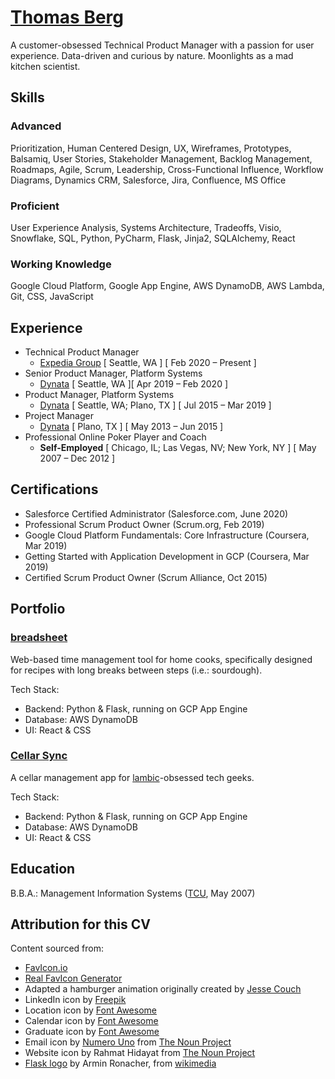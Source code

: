 # [Thomas Berg](http://www.thomasberg.me)
A customer-obsessed Technical Product Manager with a passion for user experience.  Data-driven and curious by nature.  Moonlights as a mad kitchen scientist.

## Skills
### Advanced
Prioritization, Human Centered Design, UX, Wireframes, Prototypes, Balsamiq, User Stories, Stakeholder Management, Backlog Management, Roadmaps, Agile, Scrum, Leadership, Cross-Functional Influence, Workflow Diagrams, Dynamics CRM, Salesforce, Jira, Confluence, MS Office
### Proficient
User Experience Analysis, Systems Architecture, Tradeoffs, Visio, Snowflake, SQL, Python, PyCharm, Flask, Jinja2, SQLAlchemy, React
### Working Knowledge
Google Cloud Platform, Google App Engine, AWS DynamoDB, AWS Lambda, Git, CSS, JavaScript

## Experience
* Technical Product Manager
  * [Expedia Group](https://www.expediagroup.com/) [ Seattle, WA ] [ Feb 2020 – Present ]
* Senior Product Manager, Platform Systems
  * [Dynata](https://www.dynata.com/) [ Seattle, WA ][ Apr 2019 – Feb 2020 ]
* Product Manager, Platform Systems
  * [Dynata](https://www.dynata.com/) [ Seattle, WA; Plano, TX ] [ Jul 2015 – Mar 2019 ]
* Project Manager
  * [Dynata](https://www.dynata.com/) [ Plano, TX ] [ May 2013 – Jun 2015 ]
* Professional Online Poker Player and Coach
  * **Self-Employed** [ Chicago, IL; Las Vegas, NV; New York, NY ] [ May 2007 – Dec 2012 ]

## Certifications
* Salesforce Certified Administrator (Salesforce.com, June 2020)
* Professional Scrum Product Owner (Scrum.org, Feb 2019)
* Google Cloud Platform Fundamentals: Core Infrastructure (Coursera, Mar 2019)
* Getting Started with Application Development in GCP (Coursera, Mar 2019)
* Certified Scrum Product Owner (Scrum Alliance, Oct 2015)

## Portfolio
### [breadsheet](http://www.breadsheet.com)
Web-based time management tool for home cooks, specifically designed for recipes with long breaks between steps (i.e.: sourdough).

Tech Stack:
* Backend: Python & Flask, running on GCP App Engine
* Database: AWS DynamoDB
* UI: React & CSS

### [Cellar Sync](http://www.cellarsync.com)
A cellar management app for [lambic](http://lambic.info)-obsessed tech geeks.

Tech Stack:
* Backend: Python & Flask, running on GCP App Engine
* Database: AWS DynamoDB
* UI: React & CSS

## Education
B.B.A.: Management Information Systems ([TCU](http://www.tcu.edu/), May 2007)

## Attribution for this CV
Content sourced from:
* [FavIcon.io](https://favicon.io/)
* [Real FavIcon Generator](https://realfavicongenerator.net/)
* Adapted a hamburger animation originally created by [Jesse Couch](https://codepen.io/designcouch/pen/Atyop?editors=1000)
* LinkedIn icon by [Freepik](https://www.flaticon.com/authors/freepik)
* Location icon by [Font Awesome](https://fontawesome.com/icons/map-marked-alt?style=solid)
* Calendar icon by [Font Awesome](https://fontawesome.com/icons/calendar-alt?style=regular)
* Graduate icon by [Font Awesome](https://fontawesome.com/icons/user-graduate?style=solid)
* Email icon by [Numero Uno](https://thenounproject.com/numerouno) from [The Noun Project](https://thenounproject.com/)
* Website icon by Rahmat Hidayat from [The Noun Project](https://thenounproject.com/search/?q=website&i=3237546)
* [Flask logo](http://flask.pocoo.org/static/logo/flask.svg) by Armin Ronacher, from [wikimedia](https://commons.wikimedia.org/w/index.php?curid=19501815)
